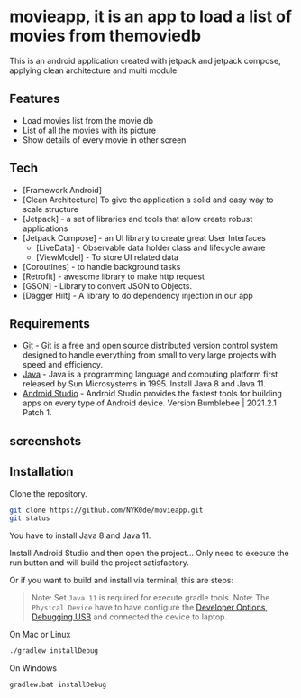 # movieapp, it is an app to load a list of movies from themoviedb
This is an android application created with jetpack and jetpack compose, applying clean architecture and multi module

## Features

- Load movies list from the movie db
- List of all the movies with its picture
- Show details of every movie in other screen


## Tech

- [Framework Android]
- [Clean Architecture] To give the application a solid and easy way to scale structure
- [Jetpack] - a set of libraries and tools that allow create robust applications
- [Jetpack Compose] - an UI library to create great User Interfaces
  - [LiveData] - Observable data holder class and lifecycle aware
  - [ViewModel] - To store UI related data
- [Coroutines] - to handle background tasks
- [Retrofit] - awesome library to make http request
- [GSON] - Library to convert JSON to Objects.
- [Dagger Hilt] - A library to do dependency injection in our app


## Requirements

- [Git](https://git-scm.com/) - Git is a free and open source distributed version control system designed to handle everything from small to very large projects with speed and efficiency.
- [Java](https://www.java.com/en/) - Java is a programming language and computing platform first released by Sun Microsystems in 1995. Install Java 8 and Java 11.
- [Android Studio](https://developer.android.com/studio) - Android Studio provides the fastest tools for building apps on every type of Android device. Version Bumblebee | 2021.2.1 Patch 1.

## screenshots


## Installation

Clone the repository.

```bash
git clone https://github.com/NYK0de/movieapp.git
git status
```

You have to install Java 8 and Java 11.

Install Android Studio and then open the project...
Only need to execute the run button and will build the project satisfactory.

Or if you want to build and install via terminal, this are steps:

> Note: Set `Java 11` is required for execute gradle tools.
> Note: The `Physical Device` have to have configure the [Developer Options, Debugging USB](https://developer.android.com/studio/debug/dev-options) and connected the device to laptop.

On Mac or Linux
```bash
./gradlew installDebug
```

On Windows
```bash
gradlew.bat installDebug
```
